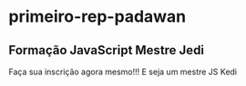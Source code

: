 # primeiro-rep-padawan
## Formação JavaScript Mestre Jedi

Faça sua inscrição agora mesmo!!! E seja um mestre JS Kedi
